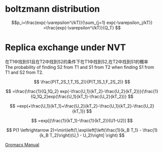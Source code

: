 # boltzmann distribution
$$p_i=\frac{exp(-\varepsilon^i/kT)}{\sum_{j=1} exp(-\varepsilon_j/kT)}
=\frac{exp(-\varepsilon^i/kT)}{Q_T}
$$

# Replica exchange under NVT
在T1中找到S1且在T2中找到S2的条件下在T1中找到S2,在T2中找到S1的概率  
The probability of finding S2 from T1 and S1 from T2 when finding S1 from T1 and S2 from T2.

$$
\frac{P(T_2S_1,T_1S_2)}{P(T_1S_1,F_2S_2)}
$$  

$$
=\frac{\frac{1}{Q_1Q_2} exp(-\frac{U_1}{kT_2}-\frac{U_2}{kT_2})}{\frac{1}{Q_1Q_2}exp(\frac{U_1}{kT_1}-\frac{U_2}{kT_2})}
$$  

$$
=exp(+\frac{U_1}{kT_1}+\frac{U_2}{kT_2}-\frac{U_1}{kT_2}-\frac{U_2}{kT_1})
$$  

$$
=exp[(\frac{1}{kT_1}-\frac{1}{kT_2})(U1-U2)]
$$  

$$
P(1 \leftrightarrow 2)=\min\left(1,\exp\left[\left(\frac{1}{k_B T_1} - \frac{1}{k_B T_2}\right)(U_1 - U_2)\right] \right)
$$  

[Gromacs Manual](https://manual.gromacs.org/current/reference-manual/algorithms/replica-exchange.html)

